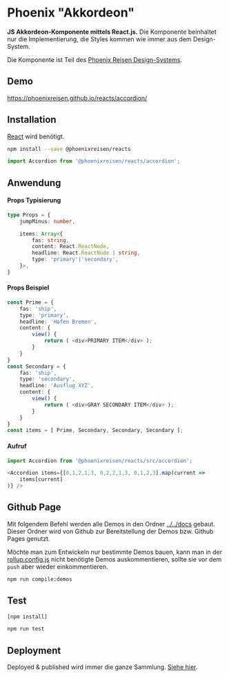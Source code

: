 # Phoenix "Akkordeon"

**JS Akkordeon-Komponente mittels React.js.** Die Komponente beinhaltet nur die Implementierung, die Styles kommen wie immer aus dem Design-System.

Die Komponente ist Teil des [Phoenix Reisen Design-Systems](https://design-system.phoenixreisen.net).

## Demo

https://phoenixreisen.github.io/reacts/accordion/

## Installation

[React](https://reactjs.org/) wird benötigt.

```bash
npm install --save @phoenixreisen/reacts
```

```js
import Accordion from '@phoenixreisen/reacts/accordion';
```

## Anwendung

#### Props Typisierung

```ts
type Props = {
    jumpMinus: number,

    items: Array<{
        fas: string,
        content: React.ReactNode,
        headline: React.ReactNode | string,
        type: 'primary'|'secondary',
    }>,
}
```

#### Props Beispiel

```ts
const Prime = {
    fas: 'ship',
    type: 'primary',
    headline: 'Hafen Bremen',
    content: {
        view() {
            return ( <div>PRIMARY ITEM</div> );
        }
    }
}
const Secondary = {
    fas: 'ship',
    type: 'secondary',
    headline: 'Ausflug XYZ',
    content: {
        view() {
            return ( <div>GRAY SECONDARY ITEM</div> );
        }
    }
}
const items = [ Prime, Secondary, Secondary, Secondary ];
```

#### Aufruf

```ts
import Accordion from '@phoenixreisen/reacts/src/accordion';

<Accordion items={[0,1,2,1,3, 0,2,2,1,3, 0,1,2,3].map(current =>
    items[current]
)} />
```

## Github Page

Mit folgendem Befehl werden alle Demos in den Ordner [../../docs](../../docs) gebaut. Dieser Ordner wird von Github zur Bereitstellung der Demos bzw. Github Pages genutzt.

Möchte man zum Entwickeln nur bestimmte Demos bauen, kann man in der [rollup.config.js](../../rollup.config.js) nicht benötigte Demos auskommentieren, sollte sie vor dem `push` aber wieder einkommentieren.

```bash
npm run compile:demos
```

## Test

```bash
[npm install]

npm run test
```

## Deployment

Deployed & published wird immer die ganze Sammlung. [Siehe hier](../../README.md).